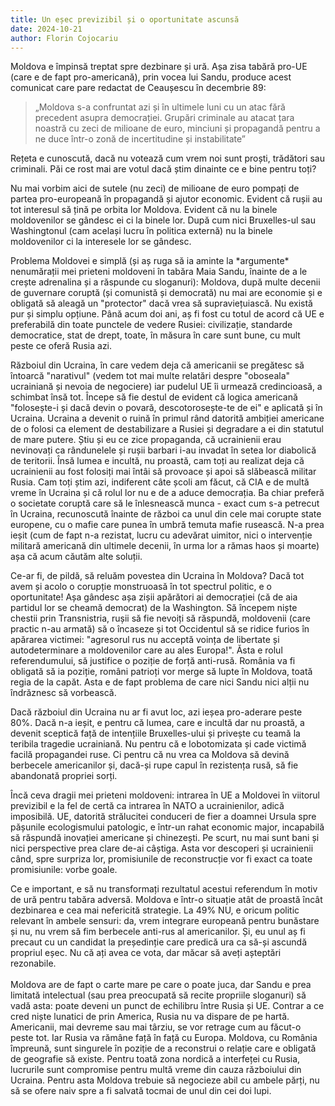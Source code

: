 ```yaml
---
title: Un eșec previzibil și o oportunitate ascunsă
date: 2024-10-21
author: Florin Cojocariu
---
```

Moldova e împinsă treptat spre dezbinare și ură. Așa zisa tabără pro-UE (care e de fapt pro-americană), prin vocea lui Sandu, produce acest comunicat care pare redactat de Ceaușescu în decembrie 89:

> „Moldova s-a confruntat azi și în ultimele luni cu un atac fără precedent asupra democrației. Grupări criminale au atacat țara noastră cu zeci de milioane de euro, minciuni și propagandă pentru a ne duce într-o zonă de incertitudine și instabilitate”



Rețeta e cunoscută, dacă nu votează cum vrem noi sunt proști, trădători sau criminali. Păi ce rost mai are votul dacă știm dinainte ce e bine pentru toți?



Nu mai vorbim aici de sutele (nu zeci)  de milioane de euro pompați de partea pro-europeană în propagandă și ajutor economic. Evident că rușii au tot interesul să țină pe orbita lor Moldova. Evident că nu la binele moldovenilor se gândesc ei ci la binele lor.  După cum nici Bruxelles-ul sau Washingtonul (cam același lucru în politica externă) nu la binele moldovenilor ci la interesele lor se gândesc.



Problema Moldovei e simplă (și aș ruga să ia aminte la \*argumente\* nenumărații mei prieteni moldoveni în tabăra Maia Sandu, înainte de a le crește adrenalina și a răspunde cu sloganuri): Moldova, după multe decenii de guvernare coruptă (și comunistă și democrată) nu mai are economie și e obligată să aleagă un "protector" dacă vrea să supraviețuiască. Nu există pur și simplu opțiune. Până acum doi ani, aș fi fost cu totul de acord că UE e preferabilă din toate punctele de vedere Rusiei: civilizație, standarde democratice, stat de drept, toate, în măsura în care sunt bune, cu mult peste ce oferă Rusia azi.



Războiul din Ucraina, în care vedem deja că americanii se pregătesc să întoarcă "narativul" (vedem tot mai multe relatări despre "oboseala" ucrainiană și nevoia de negociere) iar pudelul UE îi urmează credincioasă, a schimbat însă tot. Începe să fie destul de evident că logica americană "folosește-i și dacă devin o povară, descotorosește-te de ei" e aplicată și în Ucraina. Ucraina a devenit o ruină în primul rând datorită ambiției americane de o folosi ca element de destabilizare a Rusiei și degradare a ei din statutul de mare putere. Știu și eu ce zice propaganda, că ucrainienii erau nevinovați ca rândunelele și rușii barbari i-au invadat în setea lor diabolică de teritorii. Însă lumea e incultă, nu proastă, cam toți au realizat deja că ucrainienii au fost folosiți mai întâi să provoace și apoi să slăbească militar Rusia. Cam toți știm azi, indiferent câte școli am făcut, că CIA e de multă vreme în Ucraina și că rolul lor nu e de a aduce democrația. Ba chiar preferă o societate coruptă care să le înlesnească munca - exact cum s-a petrecut în Ucraina, recunoscută înainte de război ca unul din cele mai corupte state europene, cu o mafie care punea în umbră temuta mafie rusească.  N-a prea ieșit (cum de fapt n-a rezistat, lucru cu adevărat uimitor, nici o intervenție militară americană din ultimele decenii, în urma lor a rămas haos și moarte) așa că acum căutăm alte soluții. 



Ce-ar fi, de pildă, să reluăm povestea din Ucraina în Moldova? Dacă tot avem și acolo o corupție monstruoasă în tot spectrul politic, e o oportunitate! Așa gândesc așa zișii apărători ai democrației (că de aia partidul lor se cheamă democrat) de la Washington. Să începem niște chestii prin Transnistria, rușii să fie nevoiți să răspundă, moldovenii (care practic n-au armată) să o încaseze și tot Occidentul să se ridice furios în apărarea victimei: "agresorul rus nu acceptă voința de libertate și autodeterminare a moldovenilor care au ales Europa!". Ăsta e rolul referendumului, să justifice o poziție de forță anti-rusă. România va fi obligată să ia poziție, români patrioți vor merge să lupte în Moldova, toată regia de la capăt. Asta e de fapt problema de care nici Sandu nici alții nu îndrăznesc să vorbească.



Dacă războiul din Ucraina nu ar fi avut loc, azi ieșea pro-aderare peste 80%. Dacă n-a ieșit, e pentru că lumea, care e incultă dar nu proastă, a devenit sceptică față de intențiile Bruxelles-ului și privește cu teamă la teribila tragedie ucrainiană. Nu pentru că e lobotomizata și cade victimă facilă propagandei ruse. Ci pentru că nu vrea ca Moldova să devină berbecele americanilor și, dacă-și rupe capul în rezistența rusă, să fie abandonată  propriei sorți.



Încă ceva dragii mei prieteni moldoveni: intrarea în UE a Moldovei în viitorul previzibil e la fel de certă ca intrarea în NATO a ucrainienilor, adică imposibilă. UE, datorită strălucitei conduceri de fier a doamnei Ursula spre pășunile ecologismului patologic, e într-un rahat economic major, incapabilă să răspundă inovației americane și chinezești. Pe scurt, nu mai sunt bani și nici perspective prea clare de-ai câștiga. Asta vor descoperi și ucrainienii când, spre surpriza lor, promisiunile de reconstrucție vor fi exact ca toate promisiunile: vorbe goale. 



Ce e important, e să nu transformați rezultatul acestui referendum în motiv de ură pentru tabăra adversă. Moldova e într-o situație atât de proastă încât dezbinarea e cea mai nefericită strategie. La 49% NU, e oricum politic relevant în ambele sensuri: da, vrem integrare europeană pentru bunăstare și nu, nu vrem să fim berbecele anti-rus al americanilor.  Și, eu unul aș fi precaut cu un candidat la președinție care predică ura ca să-și ascundă propriul eșec. Nu că ați avea ce vota, dar măcar să aveți așteptări rezonabile. \
\
Moldova are de fapt o carte mare pe care o poate juca, dar Sandu e prea limitată intelectual (sau prea preocupată să recite propriile sloganuri) să vadă asta: poate deveni un punct de echilibru între Rusia și UE. Contrar a ce cred niște lunatici de prin America, Rusia nu va dispare de pe hartă. Americanii, mai devreme sau mai târziu, se vor retrage cum au făcut-o peste tot. Iar Rusia va rămâne față în față cu Europa. Moldova, cu România împreună, sunt singurele în poziție de a reconstrui o relație care e obligată de geografie să existe. Pentru toată zona nordică a interfeței cu Rusia, lucrurile sunt compromise pentru multă vreme din cauza războiului din Ucraina. Pentru asta Moldova trebuie să negocieze abil cu ambele părți, nu să se ofere naiv spre a fi salvată tocmai de unul din cei doi lupi.
